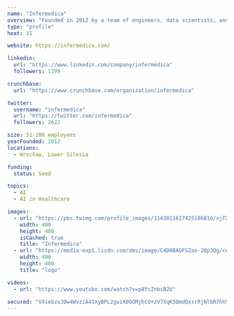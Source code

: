 ```yaml
---
name: "Infermedica"
overview: "Founded in 2012 by a team of engineers, data scientists, and physicians, Infermedica develops its own AI engine to collect intake, check symptoms, and guide patients to the right care."
type: "profile"
heat: 31

website: https://infermedica.com/

linkedin:
  url: "https://www.linkedin.com/company/infermedica"
  followers: 1399

crunchbase:
  url: "https://www.crunchbase.com/organization/infermedica"

twitter:
  username: "infermedica"
  url: "https://twitter.com/infermedica"
  followers: 2622

size: 51-200 employees
yearFounded: 2012
locations:
  - Wrocław, Lower Silesia

funding:
  status: Seed

topics:
  - AI
  - AI in Healthcare

images:
  - url: "https://pbs.twimg.com/profile_images/1143811617425186816/xjFXIamj_400x400.png"
    width: 400
    height: 400
    isCached: true
    title: "Infermedica"
  - url: "https://media-exp1.licdn.com/dms/image/C4D0BAQFSZao-2Qp3Qg/company-logo_200_200/0?e=1594857600&v=beta&t=mAsp0thYED-zbD9zjMYxf7v7J24YGU9PTIh4UQ6dVno"
    width: 400
    height: 400
    title: "logo"

videos:
  - url: "https://www.youtube.com/watch?v=p8YcZnbiB2U"

secured: "V4iebzuJDw4WvziA41XyBPL2gviX0QGMjhCO+zV7XqKSQmdQssrRjNlbR7hh5pwHSKeSm8RuJU0oaEdIae243E3LsJIqPLA8XACdhWM7vNtNhx7Y62OHs0++4aAvelgSXrfK72g8cBklB3+Nd4Ky9eWqLgZnYaX9ZW+WRz4mKlg//O4R8XXcuHDDyCn4o6T+oS6RbDdQQTr6MivWpYcpZgBH/PMBPQxwRa1xnx9oel6HaK2Pp8gJta+D+Sqdso5Tf/A/B87DPxq8gshTnkKEaKL1xaOInk7qtPzUDS0BpnsJP66r9dhFd/cuZLjNFobE3o6Ifx7d97RWo5yzHZPyFXBAseMlK3dzX9f4SjXpAwNG/Wf8BZ41VjnGrSI+XvQ+;lkijIOW0cSc5V9NwTZJTMw=="
---
```


